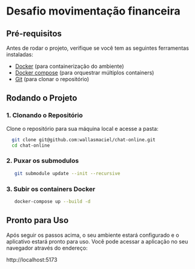# Desafio movimentação financeira

## Pré-requisitos
Antes de rodar o projeto, verifique se você tem as seguintes ferramentas instaladas:
- [Docker](https://www.docker.com) (para containerização do ambiente)
- [Docker compose](https://docs.docker.com/compose) (para orquestrar múltiplos containers)
- [Git](https://git-scm.com) (para clonar o repositório)

## Rodando o Projeto
### 1. Clonando o Repositório

Clone o repositório para sua máquina local e acesse a pasta:

```bash
  git clone git@github.com:wallasmaciel/chat-online.git
  cd chat-online
```

### 2. Puxar os submodulos

```bash
   git submodule update --init --recursive
```

### 3. Subir os containers Docker

```bash    
   docker-compose up --build -d
```

## Pronto para Uso

Após seguir os passos acima, o seu ambiente estará configurado e o aplicativo estará pronto para uso. Você pode acessar a aplicação no seu navegador através do endereço:

http://localhost:5173